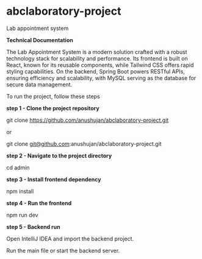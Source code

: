 # abclaboratory-project
Lab appointment system 

**Technical Documentation**

The Lab Appointment System is a modern solution crafted with a robust technology stack for scalability and performance. Its frontend is built on React, known for its reusable components, while Tailwind CSS offers rapid styling capabilities. On the backend, Spring Boot powers RESTful APIs, ensuring efficiency and scalability, with MySQL serving as the database for secure data management.

To run the project, follow these steps

**step 1 - Clone the project repository**

git clone https://github.com/anushujan/abclaboratory-project.git

or

git clone git@github.com:anushujan/abclaboratory-project.git

**step 2 - Navigate to the project directory**

cd admin

**step 3 - Install frontend dependency**

npm install

**step 4 - Run the frontend**

npm run dev

**step 5 - Backend run**

Open IntelliJ IDEA and import the backend project.

Run the main file or start the backend server.



